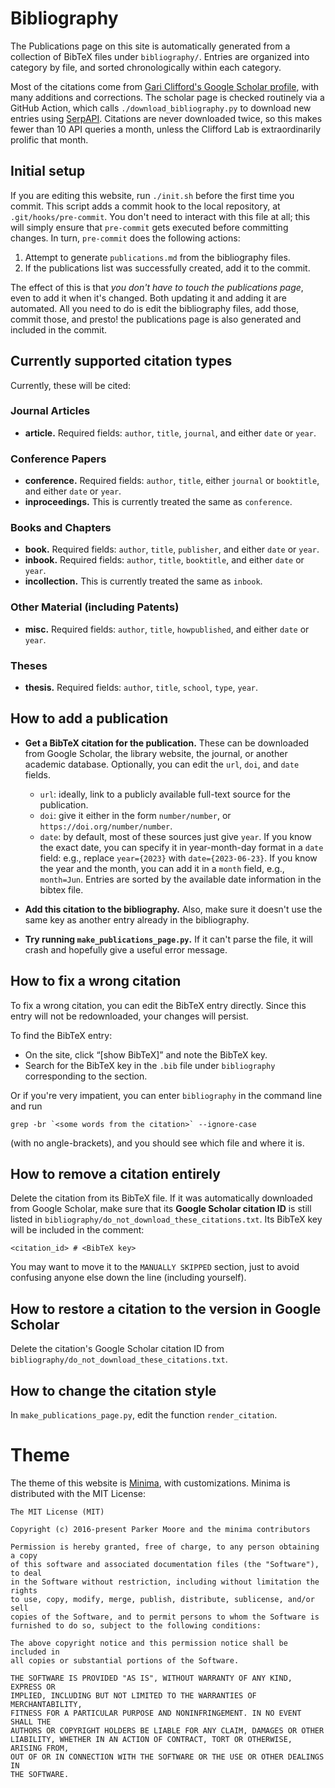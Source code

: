 # Bibliography

The Publications page on this site is automatically generated
from a collection of BibTeX files under `bibliography/`.
Entries are organized into category by file, and 
sorted chronologically within each category.

Most of the citations come from [Gari Clifford's Google Scholar profile](https://scholar.google.com/citations?user=VwYoZ6gAAAAJ), with many additions and corrections. The scholar page is checked routinely
via a GitHub Action, which calls `./download_bibliography.py` to
download new entries using [SerpAPI](https://serpapi.com/).
Citations are never downloaded twice, so this makes fewer than 10 API queries a month,
unless the Clifford Lab is extraordinarily prolific that month.

## Initial setup

If you are editing this website, run `./init.sh` before the first
time you commit. This script adds a commit hook to the local repository,
at `.git/hooks/pre-commit`. You don't need to interact with this file at all;
this will simply ensure that `pre-commit` gets executed before
committing changes.
In turn, `pre-commit` does the following actions:

1. Attempt to generate `publications.md` from the bibliography files.
2. If the publications list was successfully created, add it to the commit.

The effect of this is that *you don't have to touch the publications page*,
even to add it when it's changed. Both updating it and adding it
are automated. All you need to do is edit the bibliography files, add those,
commit those, and presto! the publications page is also generated and
included in the commit.

## Currently supported citation types

Currently, these will be cited:

### Journal Articles

  - **article.** Required fields: `author`, `title`, `journal`, and either `date` or `year`.

### Conference Papers

  - **conference.** Required fields: `author`, `title`, either `journal` or `booktitle`, and either `date` or `year`.
  - **inproceedings.** This is currently treated the same as `conference`.

### Books and Chapters

  - **book.** Required fields: `author`, `title`, `publisher`, and either `date` or `year`.
  - **inbook.** Required fields: `author`, `title`, `booktitle`, and either `date` or `year`.
  - **incollection.** This is currently treated the same as `inbook`.

### Other Material (including Patents)

  - **misc.** Required fields: `author`, `title`, `howpublished`, and either `date` or `year`.

### Theses

  - **thesis.** Required fields: `author`, `title`, `school`, `type`, `year`.

## How to add a publication

- **Get a BibTeX citation for the publication.** These can be downloaded from
  Google Scholar, the library website, the journal, or another academic
  database. Optionally, you can edit the `url`, `doi`, and `date` fields.
  
  - `url`: ideally, link to a publicly available full-text source for the publication.
  - `doi`: give it either in the form `number/number`, or `https://doi.org/number/number`.
  - `date`: by default, most of these sources just give `year`.
    If you know the exact date, you can specify it in year-month-day format
    in a `date` field: e.g., 
    replace `year={2023}` with `date={2023-06-23}`.
    If you know the year and the month, you can add it in a `month` field,
    e.g., `month=Jun`.
    Entries are sorted by the available date information in the bibtex file.

- **Add this citation to the bibliography.** Also, make sure it doesn't use the same
    key as another entry already in the bibliography.

- **Try running `make_publications_page.py`.**
   If it can't parse the file, it will crash and hopefully give a useful error message.

## How to fix a wrong citation

To fix a wrong citation, you can edit the BibTeX entry directly. Since this entry will not be redownloaded,
your changes will persist.

To find the BibTeX entry:
- On the site, click “\[show BibTeX\]” and note the BibTeX key.
- Search for the BibTeX key in the `.bib` file under `bibliography` corresponding to the section.

Or if you're very impatient, you can enter `bibliography` in the command line and run
```
grep -br `<some words from the citation>` --ignore-case
```
(with no angle-brackets), and you should see which file and where it is.

## How to remove a citation entirely

Delete the citation from its BibTeX file. If it was automatically downloaded from Google Scholar, make sure that its **Google Scholar citation ID** is still listed in `bibliography/do_not_download_these_citations.txt`. Its BibTeX key will be included in the comment:
```
<citation_id> # <BibTeX key>
```
You may want to move it to the `MANUALLY SKIPPED` section, just to avoid confusing anyone else down the line (including yourself).

## How to restore a citation to the version in Google Scholar

Delete the citation's Google Scholar citation ID from `bibliography/do_not_download_these_citations.txt`.

## How to change the citation style

In `make_publications_page.py`, edit the function `render_citation`.

# Theme

The theme of this website is [Minima](https://jekyll.github.io/minima/),
with customizations. Minima is distributed with the MIT License:

```
The MIT License (MIT)

Copyright (c) 2016-present Parker Moore and the minima contributors

Permission is hereby granted, free of charge, to any person obtaining a copy
of this software and associated documentation files (the "Software"), to deal
in the Software without restriction, including without limitation the rights
to use, copy, modify, merge, publish, distribute, sublicense, and/or sell
copies of the Software, and to permit persons to whom the Software is
furnished to do so, subject to the following conditions:

The above copyright notice and this permission notice shall be included in
all copies or substantial portions of the Software.

THE SOFTWARE IS PROVIDED "AS IS", WITHOUT WARRANTY OF ANY KIND, EXPRESS OR
IMPLIED, INCLUDING BUT NOT LIMITED TO THE WARRANTIES OF MERCHANTABILITY,
FITNESS FOR A PARTICULAR PURPOSE AND NONINFRINGEMENT. IN NO EVENT SHALL THE
AUTHORS OR COPYRIGHT HOLDERS BE LIABLE FOR ANY CLAIM, DAMAGES OR OTHER
LIABILITY, WHETHER IN AN ACTION OF CONTRACT, TORT OR OTHERWISE, ARISING FROM,
OUT OF OR IN CONNECTION WITH THE SOFTWARE OR THE USE OR OTHER DEALINGS IN
THE SOFTWARE.
```
